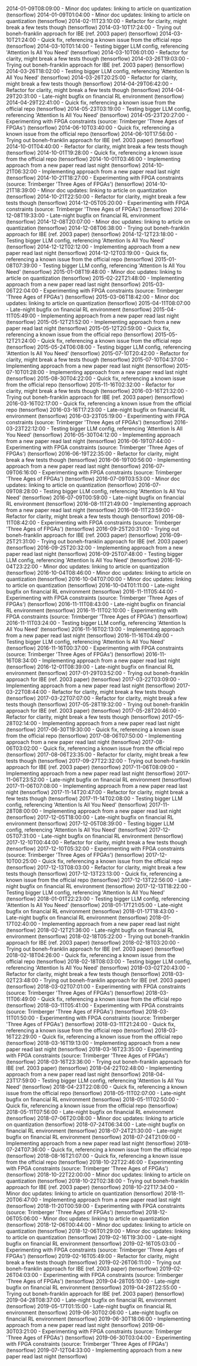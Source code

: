2014-01-09T08:09:00 - Minor doc updates: linking to article on quantization (tensorflow)
2014-01-09T01:04:00 - Minor doc updates: linking to article on quantization (tensorflow)
2014-02-11T23:10:00 - Refactor for clarity, might break a few tests though (tensorflow)
2014-03-10T17:24:00 - Trying out boneh-franklin approach for IBE (ref. 2003 paper) (tensorflow)
2014-03-10T21:24:00 - Quick fix, referencing a known issue from the official repo (tensorflow)
2014-03-10T01:14:00 - Testing bigger LLM config, referencing 'Attention Is All You Need' (tensorflow)
2014-03-10T06:01:00 - Refactor for clarity, might break a few tests though (tensorflow)
2014-03-26T19:03:00 - Trying out boneh-franklin approach for IBE (ref. 2003 paper) (tensorflow)
2014-03-26T18:02:00 - Testing bigger LLM config, referencing 'Attention Is All You Need' (tensorflow)
2014-03-26T20:25:00 - Refactor for clarity, might break a few tests though (tensorflow)
2014-04-29T06:42:00 - Refactor for clarity, might break a few tests though (tensorflow)
2014-04-29T20:31:00 - Late-night bugfix on financial RL environment (tensorflow)
2014-04-29T22:41:00 - Quick fix, referencing a known issue from the official repo (tensorflow)
2014-05-23T03:19:00 - Testing bigger LLM config, referencing 'Attention Is All You Need' (tensorflow)
2014-05-23T20:27:00 - Experimenting with FPGA constraints (source: Trimberger 'Three Ages of FPGAs') (tensorflow)
2014-06-10T03:40:00 - Quick fix, referencing a known issue from the official repo (tensorflow)
2014-06-10T17:56:00 - Trying out boneh-franklin approach for IBE (ref. 2003 paper) (tensorflow)
2014-10-01T04:40:00 - Refactor for clarity, might break a few tests though (tensorflow)
2014-10-01T19:28:00 - Quick fix, referencing a known issue from the official repo (tensorflow)
2014-10-01T03:46:00 - Implementing approach from a new paper read last night (tensorflow)
2014-10-21T06:32:00 - Implementing approach from a new paper read last night (tensorflow)
2014-10-21T18:27:00 - Experimenting with FPGA constraints (source: Trimberger 'Three Ages of FPGAs') (tensorflow)
2014-10-21T18:39:00 - Minor doc updates: linking to article on quantization (tensorflow)
2014-10-21T22:50:00 - Refactor for clarity, might break a few tests though (tensorflow)
2014-12-05T05:20:00 - Experimenting with FPGA constraints (source: Trimberger 'Three Ages of FPGAs') (tensorflow)
2014-12-08T19:33:00 - Late-night bugfix on financial RL environment (tensorflow)
2014-12-08T20:07:00 - Minor doc updates: linking to article on quantization (tensorflow)
2014-12-08T06:38:00 - Trying out boneh-franklin approach for IBE (ref. 2003 paper) (tensorflow)
2014-12-12T23:18:00 - Testing bigger LLM config, referencing 'Attention Is All You Need' (tensorflow)
2014-12-12T02:12:00 - Implementing approach from a new paper read last night (tensorflow)
2014-12-12T03:19:00 - Quick fix, referencing a known issue from the official repo (tensorflow)
2015-01-08T07:39:00 - Testing bigger LLM config, referencing 'Attention Is All You Need' (tensorflow)
2015-01-08T19:48:00 - Minor doc updates: linking to article on quantization (tensorflow)
2015-02-22T21:48:00 - Implementing approach from a new paper read last night (tensorflow)
2015-03-06T22:04:00 - Experimenting with FPGA constraints (source: Trimberger 'Three Ages of FPGAs') (tensorflow)
2015-03-06T18:42:00 - Minor doc updates: linking to article on quantization (tensorflow)
2015-04-11T08:07:00 - Late-night bugfix on financial RL environment (tensorflow)
2015-04-11T05:49:00 - Implementing approach from a new paper read last night (tensorflow)
2015-05-12T21:52:00 - Implementing approach from a new paper read last night (tensorflow)
2015-05-12T20:59:00 - Quick fix, referencing a known issue from the official repo (tensorflow)
2015-05-12T21:24:00 - Quick fix, referencing a known issue from the official repo (tensorflow)
2015-05-24T06:08:00 - Testing bigger LLM config, referencing 'Attention Is All You Need' (tensorflow)
2015-07-10T20:42:00 - Refactor for clarity, might break a few tests though (tensorflow)
2015-07-10T04:37:00 - Implementing approach from a new paper read last night (tensorflow)
2015-07-10T01:28:00 - Implementing approach from a new paper read last night (tensorflow)
2015-08-30T04:22:00 - Quick fix, referencing a known issue from the official repo (tensorflow)
2015-11-16T02:32:00 - Refactor for clarity, might break a few tests though (tensorflow)
2016-03-16T21:32:00 - Trying out boneh-franklin approach for IBE (ref. 2003 paper) (tensorflow)
2016-03-16T02:17:00 - Quick fix, referencing a known issue from the official repo (tensorflow)
2016-03-16T17:23:00 - Late-night bugfix on financial RL environment (tensorflow)
2016-03-23T05:19:00 - Experimenting with FPGA constraints (source: Trimberger 'Three Ages of FPGAs') (tensorflow)
2016-03-23T22:12:00 - Testing bigger LLM config, referencing 'Attention Is All You Need' (tensorflow)
2016-05-30T04:12:00 - Implementing approach from a new paper read last night (tensorflow)
2016-06-19T07:44:00 - Experimenting with FPGA constraints (source: Trimberger 'Three Ages of FPGAs') (tensorflow)
2016-06-19T22:35:00 - Refactor for clarity, might break a few tests though (tensorflow)
2016-06-19T00:56:00 - Implementing approach from a new paper read last night (tensorflow)
2016-07-09T06:16:00 - Experimenting with FPGA constraints (source: Trimberger 'Three Ages of FPGAs') (tensorflow)
2016-07-09T03:53:00 - Minor doc updates: linking to article on quantization (tensorflow)
2016-07-09T08:28:00 - Testing bigger LLM config, referencing 'Attention Is All You Need' (tensorflow)
2016-07-09T00:59:00 - Late-night bugfix on financial RL environment (tensorflow)
2016-08-11T21:49:00 - Implementing approach from a new paper read last night (tensorflow)
2016-08-11T23:59:00 - Refactor for clarity, might break a few tests though (tensorflow)
2016-08-11T08:42:00 - Experimenting with FPGA constraints (source: Trimberger 'Three Ages of FPGAs') (tensorflow)
2016-09-25T20:31:00 - Trying out boneh-franklin approach for IBE (ref. 2003 paper) (tensorflow)
2016-09-25T21:31:00 - Trying out boneh-franklin approach for IBE (ref. 2003 paper) (tensorflow)
2016-09-25T20:32:00 - Implementing approach from a new paper read last night (tensorflow)
2016-09-25T07:48:00 - Testing bigger LLM config, referencing 'Attention Is All You Need' (tensorflow)
2016-10-04T23:22:00 - Minor doc updates: linking to article on quantization (tensorflow)
2016-10-04T08:46:00 - Minor doc updates: linking to article on quantization (tensorflow)
2016-10-04T07:00:00 - Minor doc updates: linking to article on quantization (tensorflow)
2016-10-04T01:11:00 - Late-night bugfix on financial RL environment (tensorflow)
2016-11-11T05:44:00 - Experimenting with FPGA constraints (source: Trimberger 'Three Ages of FPGAs') (tensorflow)
2016-11-11T08:43:00 - Late-night bugfix on financial RL environment (tensorflow)
2016-11-11T02:10:00 - Experimenting with FPGA constraints (source: Trimberger 'Three Ages of FPGAs') (tensorflow)
2016-11-11T03:24:00 - Testing bigger LLM config, referencing 'Attention Is All You Need' (tensorflow)
2016-11-16T02:13:00 - Implementing approach from a new paper read last night (tensorflow)
2016-11-16T04:49:00 - Testing bigger LLM config, referencing 'Attention Is All You Need' (tensorflow)
2016-11-16T00:37:00 - Experimenting with FPGA constraints (source: Trimberger 'Three Ages of FPGAs') (tensorflow)
2016-11-16T08:34:00 - Implementing approach from a new paper read last night (tensorflow)
2016-12-01T08:39:00 - Late-night bugfix on financial RL environment (tensorflow)
2017-01-29T03:52:00 - Trying out boneh-franklin approach for IBE (ref. 2003 paper) (tensorflow)
2017-03-22T03:09:00 - Implementing approach from a new paper read last night (tensorflow)
2017-03-22T08:44:00 - Refactor for clarity, might break a few tests though (tensorflow)
2017-03-22T07:07:00 - Refactor for clarity, might break a few tests though (tensorflow)
2017-05-28T19:32:00 - Trying out boneh-franklin approach for IBE (ref. 2003 paper) (tensorflow)
2017-05-28T20:46:00 - Refactor for clarity, might break a few tests though (tensorflow)
2017-05-28T02:14:00 - Implementing approach from a new paper read last night (tensorflow)
2017-06-30T19:30:00 - Quick fix, referencing a known issue from the official repo (tensorflow)
2017-08-06T07:50:00 - Implementing approach from a new paper read last night (tensorflow)
2017-08-06T03:02:00 - Quick fix, referencing a known issue from the official repo (tensorflow)
2017-08-06T23:35:00 - Refactor for clarity, might break a few tests though (tensorflow)
2017-09-27T22:32:00 - Trying out boneh-franklin approach for IBE (ref. 2003 paper) (tensorflow)
2017-11-06T08:09:00 - Implementing approach from a new paper read last night (tensorflow)
2017-11-06T23:52:00 - Late-night bugfix on financial RL environment (tensorflow)
2017-11-06T07:08:00 - Implementing approach from a new paper read last night (tensorflow)
2017-11-14T20:47:00 - Refactor for clarity, might break a few tests though (tensorflow)
2017-11-14T02:08:00 - Testing bigger LLM config, referencing 'Attention Is All You Need' (tensorflow)
2017-11-28T08:00:00 - Implementing approach from a new paper read last night (tensorflow)
2017-12-05T18:00:00 - Late-night bugfix on financial RL environment (tensorflow)
2017-12-05T08:39:00 - Testing bigger LLM config, referencing 'Attention Is All You Need' (tensorflow)
2017-12-05T07:31:00 - Late-night bugfix on financial RL environment (tensorflow)
2017-12-10T00:44:00 - Refactor for clarity, might break a few tests though (tensorflow)
2017-12-10T05:32:00 - Experimenting with FPGA constraints (source: Trimberger 'Three Ages of FPGAs') (tensorflow)
2017-12-10T00:25:00 - Quick fix, referencing a known issue from the official repo (tensorflow)
2017-12-13T08:03:00 - Refactor for clarity, might break a few tests though (tensorflow)
2017-12-13T23:13:00 - Quick fix, referencing a known issue from the official repo (tensorflow)
2017-12-13T22:56:00 - Late-night bugfix on financial RL environment (tensorflow)
2017-12-13T18:22:00 - Testing bigger LLM config, referencing 'Attention Is All You Need' (tensorflow)
2018-01-01T22:23:00 - Testing bigger LLM config, referencing 'Attention Is All You Need' (tensorflow)
2018-01-17T21:05:00 - Late-night bugfix on financial RL environment (tensorflow)
2018-01-17T18:43:00 - Late-night bugfix on financial RL environment (tensorflow)
2018-01-17T02:40:00 - Implementing approach from a new paper read last night (tensorflow)
2018-02-12T21:36:00 - Late-night bugfix on financial RL environment (tensorflow)
2018-02-18T05:22:00 - Trying out boneh-franklin approach for IBE (ref. 2003 paper) (tensorflow)
2018-02-18T03:20:00 - Trying out boneh-franklin approach for IBE (ref. 2003 paper) (tensorflow)
2018-02-18T04:26:00 - Quick fix, referencing a known issue from the official repo (tensorflow)
2018-02-18T08:03:00 - Testing bigger LLM config, referencing 'Attention Is All You Need' (tensorflow)
2018-03-02T20:43:00 - Refactor for clarity, might break a few tests though (tensorflow)
2018-03-02T23:48:00 - Trying out boneh-franklin approach for IBE (ref. 2003 paper) (tensorflow)
2018-03-02T07:01:00 - Experimenting with FPGA constraints (source: Trimberger 'Three Ages of FPGAs') (tensorflow)
2018-03-11T06:49:00 - Quick fix, referencing a known issue from the official repo (tensorflow)
2018-03-11T05:41:00 - Experimenting with FPGA constraints (source: Trimberger 'Three Ages of FPGAs') (tensorflow)
2018-03-11T01:50:00 - Experimenting with FPGA constraints (source: Trimberger 'Three Ages of FPGAs') (tensorflow)
2018-03-11T21:24:00 - Quick fix, referencing a known issue from the official repo (tensorflow)
2018-03-16T22:29:00 - Quick fix, referencing a known issue from the official repo (tensorflow)
2018-03-16T19:13:00 - Implementing approach from a new paper read last night (tensorflow)
2018-03-16T23:35:00 - Experimenting with FPGA constraints (source: Trimberger 'Three Ages of FPGAs') (tensorflow)
2018-03-16T23:36:00 - Trying out boneh-franklin approach for IBE (ref. 2003 paper) (tensorflow)
2018-04-22T02:48:00 - Implementing approach from a new paper read last night (tensorflow)
2018-04-23T17:59:00 - Testing bigger LLM config, referencing 'Attention Is All You Need' (tensorflow)
2018-04-23T22:08:00 - Quick fix, referencing a known issue from the official repo (tensorflow)
2018-05-11T02:07:00 - Late-night bugfix on financial RL environment (tensorflow)
2018-05-11T02:50:00 - Quick fix, referencing a known issue from the official repo (tensorflow)
2018-05-11T07:56:00 - Late-night bugfix on financial RL environment (tensorflow)
2018-07-06T20:08:00 - Minor doc updates: linking to article on quantization (tensorflow)
2018-07-24T06:34:00 - Late-night bugfix on financial RL environment (tensorflow)
2018-07-24T21:30:00 - Late-night bugfix on financial RL environment (tensorflow)
2018-07-24T21:09:00 - Implementing approach from a new paper read last night (tensorflow)
2018-07-24T07:36:00 - Quick fix, referencing a known issue from the official repo (tensorflow)
2018-08-16T21:07:00 - Quick fix, referencing a known issue from the official repo (tensorflow)
2018-10-22T22:46:00 - Experimenting with FPGA constraints (source: Trimberger 'Three Ages of FPGAs') (tensorflow)
2018-10-22T22:00:00 - Minor doc updates: linking to article on quantization (tensorflow)
2018-10-22T02:38:00 - Trying out boneh-franklin approach for IBE (ref. 2003 paper) (tensorflow)
2018-10-22T17:34:00 - Minor doc updates: linking to article on quantization (tensorflow)
2018-11-20T06:47:00 - Implementing approach from a new paper read last night (tensorflow)
2018-11-20T00:59:00 - Experimenting with FPGA constraints (source: Trimberger 'Three Ages of FPGAs') (tensorflow)
2018-12-06T05:06:00 - Minor doc updates: linking to article on quantization (tensorflow)
2018-12-06T00:44:00 - Minor doc updates: linking to article on quantization (tensorflow)
2018-12-06T01:29:00 - Minor doc updates: linking to article on quantization (tensorflow)
2019-02-16T19:30:00 - Late-night bugfix on financial RL environment (tensorflow)
2019-02-16T05:03:00 - Experimenting with FPGA constraints (source: Trimberger 'Three Ages of FPGAs') (tensorflow)
2019-02-16T05:49:00 - Refactor for clarity, might break a few tests though (tensorflow)
2019-02-26T06:11:00 - Trying out boneh-franklin approach for IBE (ref. 2003 paper) (tensorflow)
2019-02-26T04:03:00 - Experimenting with FPGA constraints (source: Trimberger 'Three Ages of FPGAs') (tensorflow)
2019-04-28T05:10:00 - Late-night bugfix on financial RL environment (tensorflow)
2019-04-28T22:55:00 - Trying out boneh-franklin approach for IBE (ref. 2003 paper) (tensorflow)
2019-04-28T08:37:00 - Late-night bugfix on financial RL environment (tensorflow)
2019-05-17T01:15:00 - Late-night bugfix on financial RL environment (tensorflow)
2019-06-30T02:06:00 - Late-night bugfix on financial RL environment (tensorflow)
2019-06-30T18:06:00 - Implementing approach from a new paper read last night (tensorflow)
2019-06-30T03:21:00 - Experimenting with FPGA constraints (source: Trimberger 'Three Ages of FPGAs') (tensorflow)
2019-06-30T03:04:00 - Experimenting with FPGA constraints (source: Trimberger 'Three Ages of FPGAs') (tensorflow)
2019-07-12T04:33:00 - Implementing approach from a new paper read last night (tensorflow)
